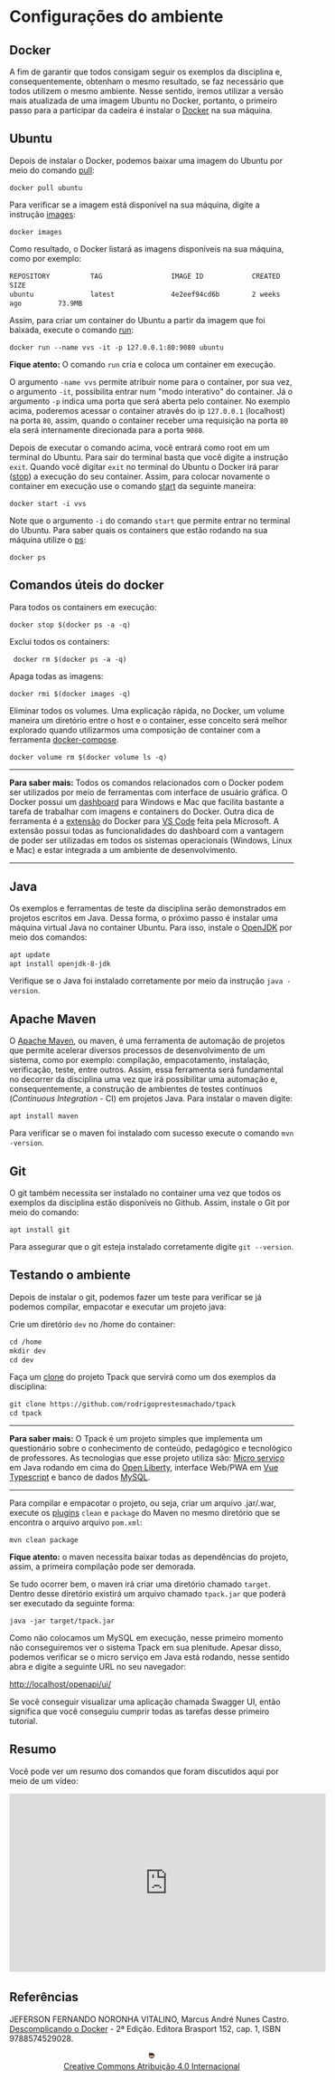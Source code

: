 # Configurações do ambiente

## Docker

A fim de garantir que todos consigam seguir os exemplos da disciplina e, consequentemente, obtenham o mesmo resultado, se faz necessário que todos utilizem o mesmo ambiente. Nesse sentido, iremos utilizar a versão mais atualizada de uma imagem Ubuntu no Docker, portanto, o primeiro passo para a participar da cadeira é instalar o [Docker](https://docs.docker.com/get-docker/) na sua máquina.

## Ubuntu

Depois de instalar o Docker, podemos baixar uma imagem do Ubuntu por meio do comando [pull](https://docs.docker.com/engine/reference/commandline/pull/):

    docker pull ubuntu

Para verificar se a imagem está disponível na sua máquina, digite a instrução [images](https://docs.docker.com/engine/reference/commandline/images/):

    docker images

Como resultado, o Docker listará as imagens disponíveis na sua máquina, como por exemplo:

```shell
REPOSITORY          TAG                 IMAGE ID            CREATED             SIZE
ubuntu              latest              4e2eef94cd6b        2 weeks ago         73.9MB
```

Assim, para criar um container do Ubuntu a partir da imagem que foi baixada, execute o comando [run](https://docs.docker.com/engine/reference/commandline/run/):

    docker run --name vvs -it -p 127.0.0.1:80:9080 ubuntu

**Fique atento:** O comando `run` cria e coloca um container em execução.

O argumento `-name vvs` permite atribuir nome para o container, por sua vez, o argumento `-it`, possibilita entrar num "modo interativo" do container. Já o argumento `-p` indica uma porta que será aberta pelo container. No exemplo acima, poderemos acessar o container através do ip `127.0.0.1` (localhost) na porta `80`, assim, quando o container receber uma requisição na porta `80` ela será internamente direcionada para a porta `9080`.

Depois de executar o comando acima, você entrará como root em um terminal do Ubuntu. Para sair do terminal basta que você digite a instrução `exit`. Quando você digitar `exit` no terminal do Ubuntu o Docker irá parar ([stop](https://docs.docker.com/engine/reference/commandline/stop/)) a execução do seu container. Assim, para colocar novamente o container em execução use o comando [start](https://docs.docker.com/engine/reference/commandline/start/) da seguinte maneira:

    docker start -i vvs

Note que o argumento `-i` do comando `start` que permite entrar no terminal do Ubuntu. Para saber quais os containers que estão rodando na sua máquina utilize o [ps](https://docs.docker.com/engine/reference/commandline/ps/):

    docker ps

## Comandos úteis do docker

Para todos os containers em execução:

    docker stop $(docker ps -a -q)

Exclui todos os containers:

     docker rm $(docker ps -a -q)

Apaga todas as imagens:

    docker rmi $(docker images -q)

Eliminar todos os volumes. Uma explicação rápida, no Docker, um volume maneira um diretório entre o host e o container, esse conceito será melhor explorado quando utilizarmos uma composição de container com a ferramenta [docker-compose](https://docs.docker.com/compose/).

    docker volume rm $(docker volume ls -q)

___
**Para saber mais:** Todos os comandos relacionados com o Docker podem ser utilizados por meio de ferramentas com interface de usuário gráfica. O Docker possui um [dashboard](https://docs.docker.com/desktop/dashboard/) para Windows e Mac que facilita bastante a tarefa de trabalhar com imagens e containers do Docker. Outra dica de ferramenta é a [extensão](https://marketplace.visualstudio.com/items?itemName=ms-azuretools.vscode-docker) do Docker para [VS Code](https://code.visualstudio.com) feita pela Microsoft. A extensão possui todas as funcionalidades do dashboard com a vantagem de poder ser utilizadas em todos os sistemas operacionais (Windows, Linux e Mac) e estar integrada a um ambiente de desenvolvimento.

---

## Java

Os exemplos e ferramentas de teste da disciplina serão demonstrados em projetos escritos em Java. Dessa forma, o próximo passo é instalar uma máquina virtual Java no container Ubuntu. Para isso, instale o [OpenJDK](https://openjdk.java.net) por meio dos comandos:

    apt update
    apt install openjdk-8-jdk

Verifique se o Java foi instalado corretamente por meio da instrução `java -version`.

## Apache Maven

O [Apache Maven](https://maven.apache.org), ou maven, é uma ferramenta de automação de projetos que permite acelerar diversos processos de desenvolvimento de um sistema, como por exemplo: compilação, empacotamento, instalação, verificação, teste, entre outros. Assim, essa ferramenta será fundamental no decorrer da disciplina uma vez que irá possibilitar uma automação e, consequentemente, a construção de ambientes de testes contínuos (*Continuous Integration* - CI) em projetos Java. Para instalar o maven digite:

    apt install maven

Para verificar se o maven foi instalado com sucesso execute o comando `mvn -version`.

## Git

O git também necessita ser instalado no container uma vez que todos os exemplos da disciplina estão disponíveis no Github. Assim, instale o Git por meio do comando:

    apt install git

Para assegurar que o git esteja instalado corretamente digite `git --version`.

## Testando o ambiente

Depois de instalar o git, podemos fazer um teste para verificar se já podemos compilar, empacotar e executar um projeto java:

Crie um diretório `dev` no /home do container:

    cd /home
    mkdir dev
    cd dev

Faça um [clone](https://git-scm.com/docs/git-clone) do projeto Tpack que servirá como um dos exemplos da disciplina:

    git clone https://github.com/rodrigoprestesmachado/tpack
    cd tpack

---
**Para saber mais:** O Tpack é um projeto simples que implementa um questionário sobre o conhecimento de conteúdo, pedagógico e tecnológico de professores. As tecnologias que esse projeto utiliza são: [Micro serviço](https://microprofile.io) em Java rodando em cima do [Open Liberty](https://openliberty.io), interface Web/PWA em [Vue](https://vuejs.org) [Typescript](https://www.typescriptlang.org) e banco de dados [MySQL](https://www.mysql.com).

---

Para compilar e empacotar o projeto, ou seja, criar um arquivo .jar/.war, execute os [plugins](https://maven.apache.org/plugins/index.html) `clean` e `package` do Maven no mesmo diretório que se encontra o arquivo arquivo `pom.xml`:

    mvn clean package

**Fique atento:** o maven necessita baixar todas as dependências do projeto, assim, a primeira compilação pode ser demorada.

Se tudo ocorrer bem, o maven irá criar uma diretório chamado `target`. Dentro desse diretório existirá um arquivo chamado `tpack.jar` que poderá ser executado da seguinte forma:

    java -jar target/tpack.jar

Como não colocamos um MySQL em execução, nesse primeiro momento não conseguiremos ver o sistema Tpack em sua plenitude. Apesar disso, podemos verificar se o micro serviço em Java está rodando, nesse sentido abra e digite a seguinte URL no seu navegador:

   [http://localhost/openapi/ui/](http://localhost/openapi/ui/)

Se você conseguir visualizar uma aplicação chamada Swagger UI, então significa que você conseguiu cumprir todas as tarefas desse primeiro tutorial.

## Resumo

Você pode ver um resumo dos comandos que foram discutidos aqui por meio de um vídeo:

<center>
    <iframe
        width="560" height="315"
        src="https://www.youtube.com/embed/qrjTsw82ABw"
        frameborder="0"
        allow="accelerometer; autoplay; clipboard-write; encrypted-media; gyroscope; picture-in-picture"
        allowfullscreen>
    </iframe>
</center>

## Referências

JEFERSON FERNANDO NORONHA VITALINO, Marcus André Nunes Castro. [Descomplicando o Docker](https://biblioteca.ifrs.edu.br/pergamum_ifrs/biblioteca_s/acesso_login.php?cod_acervo_acessibilidade=5033249&acesso=aHR0cHM6Ly9taWRkbGV3YXJlLWJ2LmFtNC5jb20uYnIvU1NPL2lmcnMvOTc4ODU3NDUyOTAyOA==&label=acesso%20restrito) - 2ª Edição. Editora Brasport 152, cap. 1, ISBN 9788574529028.

<center>
<a href="https://rpmhub.dev" target="blanck"><img src="imgs/logo.png" alt="Rodrigo Prestes Machado" width="3%" height="3%" border=0 style="border:0; text-decoration:none; outline:none"></a><br/>
<a rel="license" href="http://creativecommons.org/licenses/by/4.0/">Creative Commons Atribuição 4.0 Internacional</a>
</center>